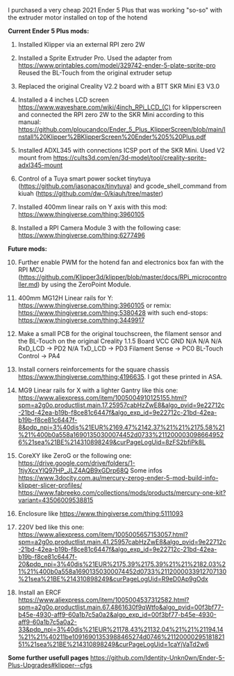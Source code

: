 I purchased a very cheap 2021 Ender 5 Plus that was working "so-so" with the extruder motor installed on top of the hotend

**Current Ender 5 Plus mods:**

1. Installed Klipper via an external RPI zero 2W
   
2. Installed a Sprite Extruder Pro. Used the adapter from https://www.printables.com/model/329742-ender-5-plate-sprite-pro Reused the BL-Touch from the original extruder setup
  
3. Replaced the original Creality V2.2 board with a BTT SKR Mini E3 V3.0
   
4. Installed a 4 inches LCD screen https://www.waveshare.com/wiki/4inch_RPi_LCD_(C) for klipperscreen and connected the RPI zero 2W to the SKR Mini according to this manual: https://github.com/ploucandco/Ender_5_Plus_KlipperScreen/blob/main/Install%20Klipper%2BKlipperScreen%20Ender%205%20Plus.pdf

5. Installed ADXL345 with connections ICSP port of the SKR Mini. Used V2 mount from https://cults3d.com/en/3d-model/tool/creality-sprite-adxl345-mount
  
6. Control of a Tuya smart power socket tinytuya (https://github.com/jasonacox/tinytuya) and gcode_shell_command from kiuah (https://github.com/dw-0/kiauh/tree/master)
   
7. Installed 400mm linear rails on Y axis with this mod: https://www.thingiverse.com/thing:3960105

8. Installed a RPI Camera Module 3 with the following case: https://www.thingiverse.com/thing:6277496

**Future mods:**

10. Further enable PWM for the hotend fan and electronics box fan with the RPI MCU (https://github.com/Klipper3d/klipper/blob/master/docs/RPi_microcontroller.md) by using the ZeroPoint Module.
 
11. 400mm MG12H Linear rails for Y: https://www.thingiverse.com/thing:3960105 or remix: https://www.thingiverse.com/thing:5380428
  with such end-stops: https://www.thingiverse.com/thing:3449917

12. Make a small PCB for the original touchscreen, the filament sensor and the BL-Touch on the original Creality 1.1.5 Board
   VCC                        GND
   N/A                        N/A
   N/A                        RxD_LCD -> PD2
   N/A                        TxD_LCD -> PD3
   Filament Sense -> PC0      BL-Touch Control -> PA4

13. Install corners reinforcements for the square chassis https://www.thingiverse.com/thing:4196635. I got these printed in ASA.

14. MG9 Linear rails for X with a lighter Gantry like this one: https://www.aliexpress.com/item/1005004910125155.html?spm=a2g0o.productlist.main.17.25957cabHzZwE8&algo_pvid=9e22712c-21bd-42ea-b19b-f8ce81c6447f&algo_exp_id=9e22712c-21bd-42ea-b19b-f8ce81c6447f-8&pdp_npi=3%40dis%21EUR%2169.47%2142.37%21%21%2175.58%21%21%400b0a558a16901350300074452d0733%2112000030986649526%21sea%21BE%214310898249&curPageLogUid=8zFS2bfiPk8L

15. CoreXY like ZeroG or the following one: https://drive.google.com/drive/folders/1-1tjyXcxYlQ97HP_JLZ4AQB9xGDrp68Q
  Some infos https://www.3docity.com.au/mercury-zerog-ender-5-mod-build-info-klipper-slicer-profiles/
  https://www.fabreeko.com/collections/mods/products/mercury-one-kit?variant=43506009538815

16. Enclosure like https://www.thingiverse.com/thing:5111093

17. 220V bed like this one: https://www.aliexpress.com/item/1005005657153057.html?spm=a2g0o.productlist.main.41.25957cabHzZwE8&algo_pvid=9e22712c-21bd-42ea-b19b-f8ce81c6447f&algo_exp_id=9e22712c-21bd-42ea-b19b-f8ce81c6447f-20&pdp_npi=3%40dis%21EUR%2175.39%2175.39%21%21%2182.03%21%21%400b0a558a16901350300074452d0733%2112000033912707130%21sea%21BE%214310898249&curPageLogUid=R9eD0Ap9gOdx

18. Install an ERCF https://www.aliexpress.com/item/1005004537312582.html?spm=a2g0o.productlist.main.67.4861630f9qWtfo&algo_pvid=00f3bf77-b45e-4930-aff9-60a1b7c5a0a2&algo_exp_id=00f3bf77-b45e-4930-aff9-60a1b7c5a0a2-33&pdp_npi=3%40dis%21EUR%21178.43%21132.04%21%21%21194.14%21%21%40211be10916901353988465274d0746%2112000029518182151%21sea%21BE%214310898249&curPageLogUid=1caYjVaTd2w6


**Some further usefull pages**
https://github.com/Identity-Unkn0wn/Ender-5-Plus-Upgrades#klipper--cfgs

